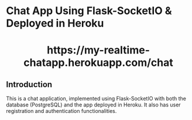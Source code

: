 # Chat App Using Flask-SocketIO & Deployed in Heroku
<h1 align="center">
  https://my-realtime-chatapp.herokuapp.com/chat
</h1>

## Introduction
This is a chat application, implemented using Flask-SocketIO with both the database (PostgreSQL) and the app deployed in Heroku. It also has user registration and authentication functionalities.


